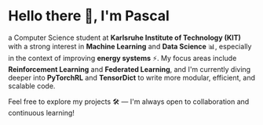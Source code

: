 <h1>Hello there 👋, I'm Pascal</h1>
<p>
  a Computer Science student at <strong>Karlsruhe Institute of Technology (KIT)</strong> with a strong interest in <strong>Machine Learning</strong> and <strong>Data Science</strong> 📊, especially in the context of improving <strong>energy systems</strong> ⚡. My focus areas include <strong>Reinforcement Learning</strong> and <strong>Federated Learning</strong>, and I'm currently diving deeper into <strong>PyTorchRL</strong> and <strong>TensorDict</strong> to write more modular, efficient, and scalable code.<br>
  
  Feel free to explore my projects 🛠️ — I'm always open to collaboration and continuous learning!
</p>
